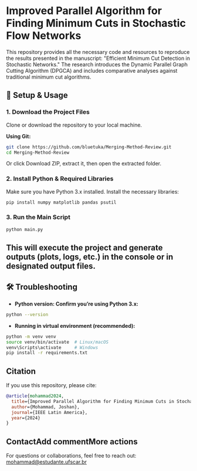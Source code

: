 # Improved Parallel Algorithm for Finding Minimum Cuts in Stochastic Flow Networks

This repository provides all the necessary code and resources to reproduce the results presented in the manuscript: "Efficient Minimum Cut Detection in Stochastic Networks."
The research introduces the Dynamic Parallel Graph Cutting Algorithm (DPGCA) and includes comparative analyses against traditional minimum cut algorithms.

## 🔧 Setup & Usage

### 1. Download the Project Files
Clone or download the repository to your local machine.

**Using Git:**
```bash
git clone https://github.com/bluetuka/Merging-Method-Review.git
cd Merging-Method-Review
```

Or click Download ZIP, extract it, then open the extracted folder.

### 2. Install Python & Required Libraries
Make sure you have Python 3.x installed. Install the necessary libraries:

```bash
pip install numpy matplotlib pandas psutil
```

### 3. Run the Main Script

```bash
python main.py
```

This will execute the project and generate outputs (plots, logs, etc.) in the console or in designated output files.
---
## 🛠 Troubleshooting

- **Python version: Confirm you’re using Python 3.x:**

```bash
python --version
```

- **Running in virtual environment (recommended):**

```bash
python -m venv venv
source venv/bin/activate  # Linux/macOS
venv\Scripts\activate     # Windows
pip install -r requirements.txt
```
##  **Citation**
If you use this repository, please cite:
```bibtex
@article{mohammad2024,
  title={Improved Parallel Algorithm for Finding Minimum Cuts in Stochastic Flow Networks},Add commentMore actions
  author={Mohammad, Joshan},
  journal={IEEE Latin America},
  year={2024}
}
```

##  **Contact**Add commentMore actions
For questions or collaborations, feel free to reach out:
 mohammad@estudante.ufscar.br
